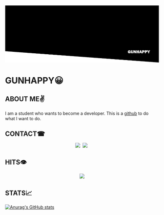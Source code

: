 ![profile](PROFILE.png)
# GUNHAPPY😀
## ABOUT ME✌
I am a student who wants to become a developer. This is a [github](https://github.com/gunhappydev) to do what I want to do.

## CONTACT☎
<p align="center">
  <a href="mailto:dev4gunhappy@protonmail.com" target="_blank"><img src="https://img.shields.io/badge/ProtonMail-8B89CC?style=flat-square&logo=ProtonMail&logoColor=white&link=dev4gunhappy@protonmail.com"/></a>&nbsp
  <a href="https://stackoverflow.com/users/19635003/gunhappydev" target="_blank"><img src="https://img.shields.io/badge/StackOverflow-F58025?style=flat-square&logo=StackOverflow&logoColor=white&link=https://stackoverflow.com/users/19635003/gunhappydev"/></a>&nbsp 
</p>

## HITS👁
<p align="center">
  <a href="https://hits.seeyoufarm.com"><img src="https://hits.seeyoufarm.com/api/count/incr/badge.svg?url=https%3A%2F%2Fgithub.com%2Fgunhapydev%2Fhit-counter"/></a> 
</p>

## STATS📈
  [![Anurag's GitHub stats](https://github-readme-stats.vercel.app/api?username=gunhappydev)](https://github.com/anuraghazra/github-readme-stats)
